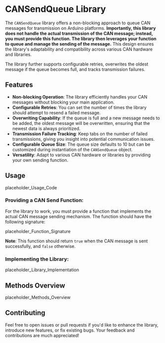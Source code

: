 # CANSendQueue Library

The `CANSendQueue` library offers a non-blocking approach to queue CAN messages for transmission on Arduino platforms. **Importantly, this library does not handle the actual transmission of the CAN message; instead, you must provide this function. The library then leverages your function to queue and manage the sending of the message.** This design ensures the library's adaptability and compatibility across various CAN hardware and libraries.

The library further supports configurable retries, overwrites the oldest message if the queue becomes full, and tracks transmission failures.

## Features

- **Non-blocking Operation**: The library efficiently handles your CAN messages without blocking your main application.
- **Configurable Retries**: You can set the number of times the library should attempt to resend a failed message.
- **Overwriting Capability**: If the queue is full and a new message needs to be added, the oldest message will be overwritten, ensuring that the newest data is always prioritized.
- **Transmission Failure Tracking**: Keep tabs on the number of failed transmissions, giving you insight into potential communication issues.
- **Configurable Queue Size**: The queue size defaults to 10 but can be customized during instantiation of the `CANSendQueue` object.
- **Versatility**: Adapt to various CAN hardware or libraries by providing your own sending function.


## Usage

placeholder_Usage_Code

### Providing a CAN Send Function:

For the library to work, you must provide a function that implements the actual CAN message sending mechanism. The function should have the following signature:

placeholder_Function_Signature

**Note**: This function should return `true` when the CAN message is sent successfully, and `false` otherwise.

### Implementing the Library:

placeholder_Library_Implementation

## Methods Overview

placeholder_Methods_Overview

## Contributing

Feel free to open issues or pull requests if you'd like to enhance the library, introduce new features, or fix existing bugs. Your feedback and contributions are much appreciated!
